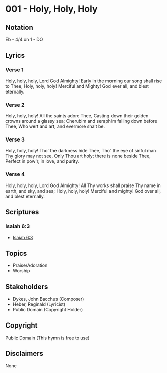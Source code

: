 # 001 - Holy, Holy, Holy

## Notation

Eb - 4/4 on 1 - DO

## Lyrics

### Verse 1

Holy, holy, holy, Lord God Almighty! Early in the morning our song shall rise to Thee; Holy, holy, holy! Merciful and Mighty! God ever all, and blest eternally.

### Verse 2

Holy, holy, holy! All the saints adore Thee, Casting down their golden crowns around a glassy sea; Cherubim and seraphim falling down before Thee, Who wert and art, and evermore shalt be.

### Verse 3

Holy, holy, holy! Tho' the darkness hide Thee, Tho' the eye of sinful man Thy glory may not see, Only Thou art holy; there is none beside Thee, Perfect in  pow'r, in love, and purity.

### Verse 4

Holy, holy, holy, Lord God Almighty! All Thy works shall praise Thy name in earth, and sky, and sea; Holy, holy, holy! Merciful and mighty! God over all, and blest eternally.


## Scriptures

### Isaiah 6:3

- [Isaiah 6:3](https://www.biblegateway.com/passage/?search=Isaiah%206%3A3)


## Topics

- Praise/Adoration
- Worship

## Stakeholders

- Dykes, John Bacchus (Composer)
- Heber, Reginald (Lyricist)
- Public Domain (Copyright Holder)

## Copyright

Public Domain
(This hymn is free to use)

## Disclaimers

None

